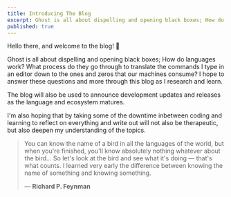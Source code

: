 ```yaml
---
title: Introducing The Blog
excerpt: Ghost is all about dispelling and opening black boxes; How do languages work? What process do they go through to translate the commands I type in an editor down to the ones and zeros that our machines consume? I hope to answer these questions and more through this blog as I research and learn.
published: true
---
```


Hello there, and welcome to the blog! 👋

Ghost is all about dispelling and opening black boxes; How do languages work? What process do they go through to translate the commands I type in an editor down to the ones and zeros that our machines consume? I hope to answer these questions and more through this blog as I research and learn.

The blog will also be used to announce development updates and releases as the language and ecosystem matures.

I'm also hoping that by taking some of the downtime inbetween coding and learning to reflect on everything and write out will not also be therapeutic, but also deepen my understanding of the topics.

> You can know the name of a bird in all the languages of the world, but when you're finished, you'll know absolutely nothing whatever about the bird... So let's look at the bird and see what it's doing — that's what counts. I learned very early the difference between knowing the name of something and knowing something.
>
> ― **Richard P. Feynman**
